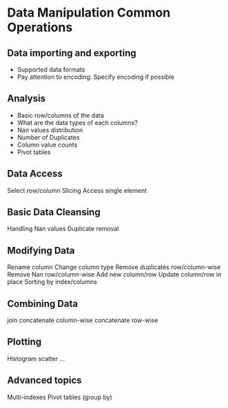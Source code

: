 # Data Manipulation Common Operations 

## Data importing and exporting
* Supported data formats
* Pay attention to encoding. Specify encoding if possible

## Analysis
* Basic row/columns of the data
* What are the data types of each columns?
* Nan values distribution
* Number of Duplicates
* Column value counts
* Pivot tables

## Data Access
Select row/column
Slicing
Access single element

## Basic Data Cleansing
Handling Nan values
Duplicate removal

## Modifying Data
Rename column
Change column type
Remove duplicates row/column-wise
Remove Nan row/column-wise
Add new column/row
Update column/row in place
Sorting by index/columns 

## Combining Data
join
concatenate column-wise
concatenate row-wise

## Plotting
Histogram
scatter
...

## Advanced topics
Multi-indexes
Pivot tables (group by)
